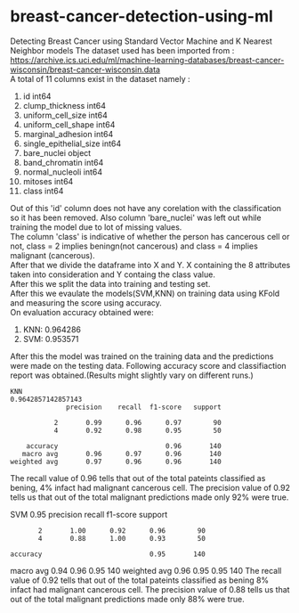 # breast-cancer-detection-using-ml
Detecting Breast Cancer using Standard Vector Machine and K Nearest Neighbor models
The dataset used has been imported from : https://archive.ics.uci.edu/ml/machine-learning-databases/breast-cancer-wisconsin/breast-cancer-wisconsin.data<br>
A total of 11 columns exist in the dataset namely :
1. id                         int64
2. clump_thickness            int64
3. uniform_cell_size          int64
4. uniform_cell_shape         int64
5. marginal_adhesion          int64
6. single_epithelial_size     int64
7. bare_nuclei               object
8. band_chromatin             int64
9. normal_nucleoli            int64
10. mitoses                    int64
11. class                      int64

Out of this 'id' column does not have any corelation with the classification so it has been removed. Also column 'bare_nuclei' was left out while training the model due to lot of missing values.
<br>
The column 'class' is indicative of whether the person has cancerous cell or not, class = 2 implies beningn(not cancerous) and class = 4 implies malignant (cancerous).
<br>
After that we divide the dataframe into X and Y. X containing the 8 attributes taken into consideration and Y containg the class value.<br>
After this we split the data into training and testing set.<br>
After this we evaulate the models(SVM,KNN) on training data using KFold and measuring the score using accuracy.<br>
On evaluation accuracy obtained were:
1. KNN: 0.964286 
2. SVM: 0.953571

After this the model was trained on the training data and the predictions were made on the testing data.
Following accuracy score and classifiaction report was obtained.(Results might slightly vary on different runs.)<br>
```
KNN
0.9642857142857143
              precision    recall  f1-score   support

           2       0.99      0.96      0.97        90
           4       0.92      0.98      0.95        50

    accuracy                           0.96       140
   macro avg       0.96      0.97      0.96       140
weighted avg       0.97      0.96      0.96       140
```
The recall value of 0.96 tells that out of the total pateints classified as bening, 4% infact had malignant cancerous cell.
The precision value of 0.92 tells us that out of the total malignant predictions made only 92% were true.

SVM
0.95
              precision    recall  f1-score   support

           2       1.00      0.92      0.96        90
           4       0.88      1.00      0.93        50

    accuracy                           0.95       140
   macro avg       0.94      0.96      0.95       140
weighted avg       0.96      0.95      0.95       140
The recall value of 0.92 tells that out of the total pateints classified as bening 8% infact had malignant cancerous cell.
The precision value of 0.88 tells us that out of the total malignant predictions made only 88% were true.
